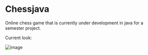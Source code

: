 # Chessjava
Online chess game that is currently under development in java for a semester project.


Current look:

![image](https://user-images.githubusercontent.com/80681941/234940113-9ceef255-9cce-4e57-86e2-f4762a846826.png)

